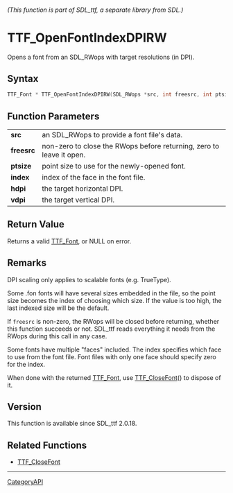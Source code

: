 ###### (This function is part of SDL_ttf, a separate library from SDL.)
# TTF_OpenFontIndexDPIRW

Opens a font from an SDL_RWops with target resolutions (in DPI).

## Syntax

```c
TTF_Font * TTF_OpenFontIndexDPIRW(SDL_RWops *src, int freesrc, int ptsize, long index, unsigned int hdpi, unsigned int vdpi);

```

## Function Parameters

|                 |                                                                      |
| --------------- | -------------------------------------------------------------------- |
| **src**         | an SDL_RWops to provide a font file's data.                          |
| **freesrc**     | non-zero to close the RWops before returning, zero to leave it open. |
| **ptsize**      | point size to use for the newly-opened font.                         |
| **index**       | index of the face in the font file.                                  |
| **hdpi**        | the target horizontal DPI.                                           |
| **vdpi**        | the target vertical DPI.                                             |

## Return Value

Returns a valid [TTF_Font](TTF_Font), or NULL on error.

## Remarks

DPI scaling only applies to scalable fonts (e.g. TrueType).

Some .fon fonts will have several sizes embedded in the file, so the point
size becomes the index of choosing which size. If the value is too high,
the last indexed size will be the default.

If `freesrc` is non-zero, the RWops will be closed before returning,
whether this function succeeds or not. SDL_ttf reads everything it needs
from the RWops during this call in any case.

Some fonts have multiple "faces" included. The index specifies which face
to use from the font file. Font files with only one face should specify
zero for the index.

When done with the returned [TTF_Font](TTF_Font), use
[TTF_CloseFont](TTF_CloseFont)() to dispose of it.

## Version

This function is available since SDL_ttf 2.0.18.

## Related Functions

* [TTF_CloseFont](TTF_CloseFont)

----
[CategoryAPI](CategoryAPI)

